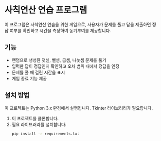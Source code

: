 # 사칙연산 연습 프로그램

이 프로그램은 사칙연산 연습을 위한 게임으로, 사용자가 문제를 풀고 답을 제출하면 정답 여부를 확인하고 시간을 측정하여 동기부여를 제공합니다.

## 기능
- 랜덤으로 생성된 덧셈, 뺄셈, 곱셈, 나눗셈 문제를 풀기
- 입력한 답이 정답인지 확인하고 오차 범위 내에서 정답을 인정
- 문제를 풀 때 걸린 시간을 표시
- 게임 종료 기능 제공

## 설치 방법
이 프로젝트는 Python 3.x 환경에서 실행됩니다. Tkinter 라이브러리가 필요합니다.

1. 이 프로젝트를 클론합니다.
2. 필요 라이브러리를 설치합니다:
   ```bash
   pip install -r requirements.txt
